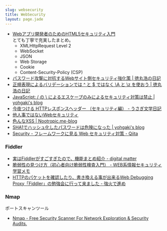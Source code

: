 ```yaml
---
slug: websecurity
title: WebSecurity
layout: page.jade
---
```


- [Webアプリ開発者のためのHTML5セキュリティ入門](http://www.slideshare.net/muneakinishimura/webhtml5-31749532)  
  とても丁寧で充実したまとめ。
    - XMLHttpRequest Level 2
    - WebSocket
    - JSON
    - Web Storage
    - Cookie
    - Content-Security-Policy (CSP)
- [パスワード攻撃に対抗するWebサイト側セキュリティ強化策 | 徳丸浩の日記](http://blog.tokumaru.org/2013/05/how-to-protect-your-website-from-password-attacks.html)
- [正規表現によるバリデーションでは ^ と $ ではなく \A と \z を使おう | 徳丸浩の日記](http://blog.tokumaru.org/2014/03/z.html)
- [JavaScript: / の \ によるエスケープのみによるセキュリティ対策は禁止 | yohgaki's blog](http://blog.ohgaki.net/should-not-escape-slash-by-backslash)
- [今夜つける HTTPレスポンスヘッダー （セキュリティ編） - うさぎ文学日記](http://d.hatena.ne.jp/sen-u/20131130/p1)
- [他人事ではないWebセキュリティ](http://www.slideshare.net/hasegawayosuke/kobe-itfes)
- [色んなXSS | Nootropic.me-blog](http://nootropic.me/blog/2015/02/16/%E8%89%B2%E3%82%93%E3%81%AAxss/)
- [SHA1でハッシュ化したパスワードは危険になった | yohgaki's blog](http://blog.ohgaki.net/password-hashed-only-by-sha1-is-not-safe)
- [Security - フレームワークに見る Web セキュリティ対策 - Qiita](http://qiita.com/Jxck_/items/ec8e928f69d099b25764)


### Fiddler

- [実はFiddlerがすごすぎたので、機能まとめ紹介 - digital matter](http://blog.loadlimits.info/2009/09/%e5%ae%9f%e3%81%affiddler%e3%81%8c%e3%81%99%e3%81%94%e3%81%99%e3%81%8e%e3%81%9f%e3%81%ae%e3%81%a7%e3%80%81%e6%a9%9f%e8%83%bd%e3%81%be%e3%81%a8%e3%82%81%e7%b4%b9%e4%bb%8b/)
- [脆弱性の見つけ方（初心者向け脆弱性検査入門） - WEB系情報セキュリティ学習メモ](http://securitymemo.blog.fc2.com/blog-entry-38.html)
- [HTTPのパケットを確認したり、書き換える事が出来るWeb Debugging Proxy「Fiddler」の勉強会に行って来ました - 強火で進め](http://d.hatena.ne.jp/nakamura001/20141025/1414235842)

### Nmap
ポートスキャンツール
- [Nmap - Free Security Scanner For Network Exploration & Security Audits.](http://nmap.org/)


